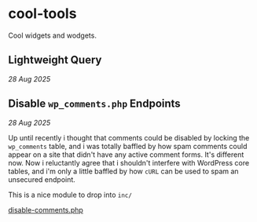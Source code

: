 # cool-tools
Cool widgets and wodgets. 



## Lightweight Query 
*28 Aug 2025*


## Disable `wp_comments.php` Endpoints 
*28 Aug 2025* 

Up until recently i thought that comments could be disabled by locking the `wp_comments` table, and i was totally baffled by how spam comments could appear on a site that didn't have any active comment forms. It's different now. Now i reluctantly agree that i shouldn't interfere with WordPress core tables, and i'm only a little baffled by how `cURL` can be used to spam an unsecured endpoint. 

This is a nice module to drop into `inc/` 

[disable-comments.php](disable-comments.php)

